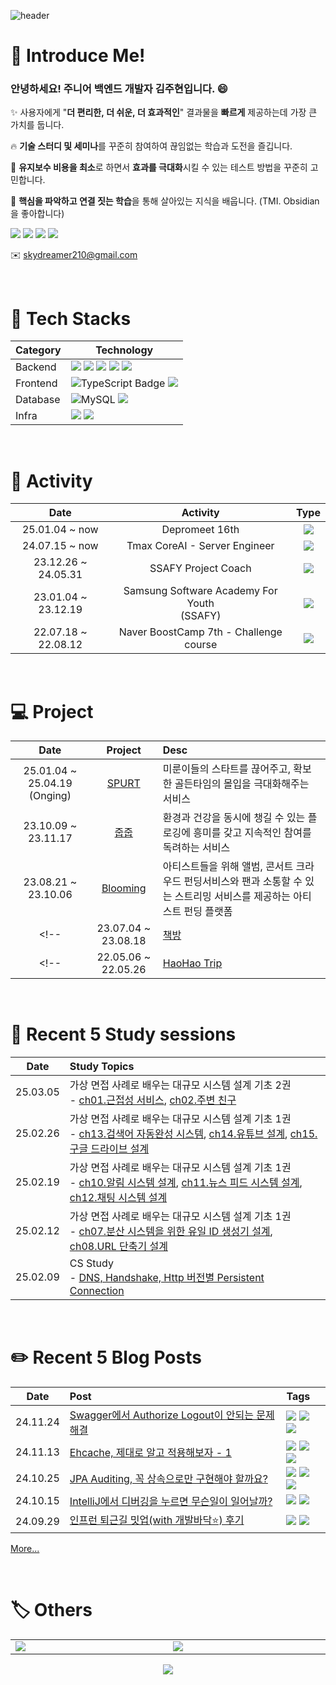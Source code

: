 ![header](https://capsule-render.vercel.app/api?type=waving&color=auto&height=300&section=header&text=skydreamer&desc=welcome%20everyone!&descAlign=70&descAlignY=65&fontSize=90)

<!-- <a href="버튼을 눌렀을 때 이동할 링크" target="_blank"><img src="https://img.shields.io/badge/Velog?style=뱃지모양&logo=Velog&logoColor=20C997"/></a> -->

# 🌟 Introduce Me!

### 안녕하세요! 주니어 백엔드 개발자 김주현입니다. 😄
✨ 사용자에게 "**더 편리한, 더 쉬운, 더 효과적인**" 결과물을 **빠르게** 제공하는데 가장 큰 가치를 둡니다.

🔥 **기술 스터디 및 세미나**를 꾸준히 참여하여 끊임없는 학습과 도전을 즐깁니다.

🚀 **유지보수 비용을 최소**로 하면서 **효과를 극대화**시킬 수 있는 테스트 방법을 꾸준히 고민합니다.

🐬 **핵심을 파악하고 연결 짓는 학습**을 통해 살아있는 지식을 배웁니다. (TMI. Obsidian을 좋아합니다)

<img src="https://img.shields.io/badge/Backend-5e5e5e"> <img src="https://img.shields.io/badge/Passion-d95757"> <img src="https://img.shields.io/badge/Core_Catching-7d4dd6"> <img src="https://img.shields.io/badge/Together-61c777">

✉️ skydreamer210@gmail.com


<br>

# 🍕 Tech Stacks
<table>
  <thead>
    <tr>
      <th>Category</th>
      <th>Technology</th>
    </tr>
  </thead>
  <tbody>
    <tr>
      <td>Backend</td>
      <td>
        <img src="https://img.shields.io/badge/Java-007396?style=for-the-badge&logo=OpenJDK&logoColor=white">
        <img src="https://img.shields.io/badge/Kotlin-7F52FF?style=for-the-badge&logo=Kotlin&logoColor=white">
        <img src="https://img.shields.io/badge/Spring-6DB33F?style=for-the-badge&logo=spring&logoColor=white">
        <img src="https://img.shields.io/badge/Spring%20Security-6DB33F?style=for-the-badge&logo=springsecurity&logoColor=white">
        <img src="https://img.shields.io/badge/JPA-59666C?style=for-the-badge&logo=hibernate&logoColor=white">
      </td>
    </tr>
    <tr>
      <td>Frontend</td>
      <td>
        <img src="https://img.shields.io/badge/TypeScript-3178C6?style=for-the-badge&logo=TypeScript&logoColor=white" alt="TypeScript Badge">
        <img src="https://img.shields.io/badge/React-61DAFB?style=for-the-badge&logo=react&logoColor=white">
      </td>
    </tr>
    <tr>
      <td>Database</td>
      <td>
        <img src="https://img.shields.io/badge/MySQL-4479A1?style=for-the-badge&logo=mysql&logoColor=white" alt="MySQL">
        <img src="https://img.shields.io/badge/Redis-DC382D?style=for-the-badge&logo=redis&logoColor=white">
      </td>
    </tr>
    <tr>
      <td>Infra</td>
      <td>
        <img src="https://img.shields.io/badge/AWS%20EC2-FF9900?style=for-the-badge&logo=amazonec2&logoColor=white">
        <img src="https://img.shields.io/badge/Docker-2496ED?style=for-the-badge&logo=docker&logoColor=white">
      </td>
    </tr>
  </tbody>
</table>

<br>

# 🚀 Activity

|Date|Activity|Type|
|:---:|:---:|:---:|
|25.01.04 ~ now|Depromeet 16th|<img src="https://img.shields.io/badge/Activity_🏃‍♀️-a85bf0">|
|24.07.15 ~ now|Tmax CoreAI - Server Engineer|<img src="https://img.shields.io/badge/Work_🏢-40aadb">|
|23.12.26 ~ 24.05.31|SSAFY Project Coach|<img src="https://img.shields.io/badge/Activity_🏃‍♀️-a85bf0">|
|23.01.04 ~ 23.12.19|Samsung Software Academy For Youth<br>(SSAFY)|<img src="https://img.shields.io/badge/Education_📒-bf8b56">|
|22.07.18 ~ 22.08.12|Naver BoostCamp 7th - Challenge course|<img src="https://img.shields.io/badge/Education_📒-bf8b56">|

<br>

# 💻 Project
|Date|Project|Desc|
|:---:|:---:|:---|
|25.01.04 ~ 25.04.19 (Onging)|[SPURT](https://github.com/depromeet/SPURT-server)|미룬이들의 스타트를 끊어주고, 확보한 골든타임의 몰입을 극대화해주는 서비스|
|23.10.09 ~ 23.11.17|[줍줍](https://github.com/ZupZup-2EZ)|환경과 건강을 동시에 챙길 수 있는 플로깅에 흥미를 갖고 지속적인 참여를 독려하는 서비스|
|23.08.21 ~ 23.10.06|[Blooming](https://github.com/5vengers-5ssemble/blooming)|아티스트들을 위해 앨범, 콘서트 크라우드 펀딩서비스와 팬과 소통할 수 있는 스트리밍 서비스를 제공하는 아티스트 펀딩 플랫폼|
<!-- |23.07.04 ~ 23.08.18|[책방](https://github.com/chaekbang/chaekbang)|손쉽게 원하는 독서모임을 구하고 화상 독서모임을 진행할 수 있는 독서모임 플랫폼 서비스| -->
<!-- |22.05.06 ~ 22.05.26|[HaoHao Trip](https://github.com/Enjoy-Happy-Happy-Trip)|지역별 관광 데이터를 활용한 여행 계획 공유 플랫폼| -->

<br>

# 📖 Recent 5 Study sessions
|Date|Study Topics|
|:---:|:---|
|25.03.05|가상 면접 사례로 배우는 대규모 시스템 설계 기초 2권<br>- [ch01.근접성 서비스](https://github.com/depromeet/16th-study-system-design-interview/blob/main/vol2/chapter01/1%EC%9E%A5.%EA%B7%BC%EC%A0%91%EC%84%B1%20%EC%84%9C%EB%B9%84%EC%8A%A4_%EA%B9%80%EC%A3%BC%ED%98%84.md), [ch02.주변 친구](https://github.com/depromeet/16th-study-system-design-interview/blob/main/vol2/chapter02/2%EC%9E%A5.%EC%A3%BC%EB%B3%80%20%EC%B9%9C%EA%B5%AC_%EA%B9%80%EC%A3%BC%ED%98%84.md)|
|25.02.26|가상 면접 사례로 배우는 대규모 시스템 설계 기초 1권<br>- [ch13.검색어 자동완성 시스템](https://github.com/depromeet/16th-study-system-design-interview/blob/main/vol1/chapter13/13%EC%9E%A5%20%EA%B2%80%EC%83%89%EC%96%B4%20%EC%9E%90%EB%8F%99%EC%99%84%EC%84%B1%20%EC%8B%9C%EC%8A%A4%ED%85%9C_%EC%A3%BC%ED%98%84.md), [ch14.유튜브 설계](https://github.com/depromeet/16th-study-system-design-interview/blob/main/vol1/chapter14/14%EC%9E%A5%20%EC%9C%A0%ED%8A%9C%EB%B8%8C%20%EC%84%A4%EA%B3%84_%EC%A3%BC%ED%98%84.md), [ch15.구글 드라이브 설계](https://github.com/depromeet/16th-study-system-design-interview/blob/main/vol1/chapter15/15%EC%9E%A5%20%EA%B5%AC%EA%B8%80%20%EB%93%9C%EB%9D%BC%EC%9D%B4%EB%B8%8C%20%EC%84%A4%EA%B3%84_%EC%A3%BC%ED%98%84.md)|
|25.02.19|가상 면접 사례로 배우는 대규모 시스템 설계 기초 1권<br>- [ch10.알림 시스템 설계](https://github.com/depromeet/16th-study-system-design-interview/blob/main/vol1/chapter10/10%EC%9E%A5%20%EC%95%8C%EB%A6%BC%20%EC%8B%9C%EC%8A%A4%ED%85%9C%20%EC%84%A4%EA%B3%84_%EA%B9%80%EC%A3%BC%ED%98%84.md), [ch11.뉴스 피드 시스템 설계](https://github.com/depromeet/16th-study-system-design-interview/blob/main/vol1/chapter11/11%EC%9E%A5%20%EB%89%B4%EC%8A%A4%20%ED%94%BC%EB%93%9C%20%EC%8B%9C%EC%8A%A4%ED%85%9C%20%EC%84%A4%EA%B3%84_%EA%B9%80%EC%A3%BC%ED%98%84.md), [ch12.채팅 시스템 설계](https://github.com/depromeet/16th-study-system-design-interview/blob/main/vol1/chapter11/11%EC%9E%A5%20%EB%89%B4%EC%8A%A4%20%ED%94%BC%EB%93%9C%20%EC%8B%9C%EC%8A%A4%ED%85%9C%20%EC%84%A4%EA%B3%84_%EA%B9%80%EC%A3%BC%ED%98%84.md)|
|25.02.12|가상 면접 사례로 배우는 대규모 시스템 설계 기초 1권<br>- [ch07.분산 시스템을 위한 유일 ID 생성기 설계](https://github.com/depromeet/16th-study-system-design-interview/blob/main/vol1/chapter07/7%EC%9E%A5%20%EB%B6%84%EC%82%B0%20%EC%8B%9C%EC%8A%A4%ED%85%9C%EC%9D%84%20%EC%9C%84%ED%95%9C%20%EC%9C%A0%EC%9D%BC%20ID%20%EC%83%9D%EC%84%B1%EA%B8%B0%20%EC%84%A4%EA%B3%84_%EA%B9%80%EC%A3%BC%ED%98%84.md), [ch08.URL 단축기 설계](https://github.com/depromeet/16th-study-system-design-interview/blob/main/vol1/chapter08/8%EC%9E%A5%20URL%20%EB%8B%A8%EC%B6%95%EA%B8%B0%20%EC%84%A4%EA%B3%84_%EA%B9%80%EC%A3%BC%ED%98%84.md)|
|25.02.09|CS Study <br>- [DNS, Handshake, Http 버전별 Persistent Connection](https://github.com/damdam6/cs-tech-interview-study-2024/pull/65)|



<br>

# ✏️ Recent 5 Blog Posts
|Date|Post|Tags|
|:---:|:---|:---|
|24.11.24|[Swagger에서 Authorize Logout이 안되는 문제 해결](https://velog.io/@skydreamer21/Swagger%EC%97%90%EC%84%9C-Authorize-Logout%EC%9D%B4-%EC%95%88%EB%90%98%EB%8A%94-%EB%AC%B8%EC%A0%9C-%ED%95%B4%EA%B2%B0)|<img src="https://img.shields.io/badge/Session-80bf6d"> <img src="https://img.shields.io/badge/Cookie-80bf6d"> <img src="https://img.shields.io/badge/CORS-80bf6d">|
|24.11.13|[Ehcache, 제대로 알고 적용해보자 - 1](https://velog.io/@skydreamer21/Ehcache-%EC%A0%9C%EB%8C%80%EB%A1%9C-%EC%95%8C%EA%B3%A0-%EC%A0%81%EC%9A%A9%ED%95%B4%EB%B3%B4%EC%9E%90-1)|<img src="https://img.shields.io/badge/Ehcache-5d8cc9"> <img src="https://img.shields.io/badge/JCache-5d8cc9"> <img src="https://img.shields.io/badge/Spring_Cache_Abstraction-5d8cc9">|
|24.10.25|[JPA Auditing, 꼭 상속으로만 구현해야 할까요?](https://velog.io/@skydreamer21/JPA-Auditing-%EC%83%81%EC%86%8D-VS-%ED%95%A9%EC%84%B1)|<img src="https://img.shields.io/badge/JPA_Auditing-80bf6d"> <img src="https://img.shields.io/badge/Inheritance-80bf6d"> <img src="https://img.shields.io/badge/Composition-80bf6d">|
|24.10.15|[IntelliJ에서 디버깅을 누르면 무슨일이 일어날까?](https://velog.io/@skydreamer21/IntelliJ%EC%97%90%EC%84%9C-%EB%94%94%EB%B2%84%EA%B9%85%EC%9D%84-%EB%88%84%EB%A5%B4%EB%A9%B4-%EB%AC%B4%EC%8A%A8%EC%9D%BC%EC%9D%B4-%EC%9D%BC%EC%96%B4%EB%82%A0%EA%B9%8C)|<img src="https://img.shields.io/badge/Java_Debugging-5d8cc9"> <img src="https://img.shields.io/badge/Socket-5d8cc9">|
|24.09.29|[인프런 퇴근길 밋업(with 개발바닥⭐) 후기](https://velog.io/@skydreamer21/%EC%9D%B8%ED%94%84%EB%9F%B0-%ED%87%B4%EA%B7%BC%EA%B8%B8-%EB%B0%8B%EC%97%85with-%EA%B0%9C%EB%B0%9C%EB%B0%94%EB%8B%A5-%ED%9B%84%EA%B8%B0)|<img src="https://img.shields.io/badge/Inflearn-80bf6d"> <img src="https://img.shields.io/badge/Meetup-80bf6d">|

[More...](https://velog.io/@skydreamer21/posts)

<br>

# 🏷️ Others
<table>
    <tr>
        <td width="400"><a href="https://solved.ac/skydreamer21"><img src="http://mazassumnida.wtf/api/v2/generate_badge?boj=skydreamer21"></a></td>
        <td width="400"><img src="https://github-readme-stats.vercel.app/api?username=skydreamer21&theme=highcontrast"></td>
    </tr>
</table>

<div align="center"><img src="https://hits.seeyoufarm.com/api/count/incr/badge.svg?url=https%3A%2F%2Fgithub.com%2Fskydreamer21&count_bg=%2379C83D&title_bg=%23555555&icon=&icon_color=%23E7E7E7&title=hits&edge_flat=false"/></div>

<!-- ![Top Langs](https://github-readme-stats.vercel.app/api/top-langs/?username=anuraghazra&layout=compact) -->

<!--
**skydreamer21/skydreamer21** is a ✨ _special_ ✨ repository because its `README.md` (this file) appears on your GitHub profile.

Here are some ideas to get you started:

- 🔭 I’m currently working on ...
- 🌱 I’m currently learning ...
- 👯 I’m looking to collaborate on ...
- 🤔 I’m looking for help with ...
- 💬 Ask me about ...
- 📫 How to reach me: ...
- 😄 Pronouns: ...
- ⚡ Fun fact: ...
-->


